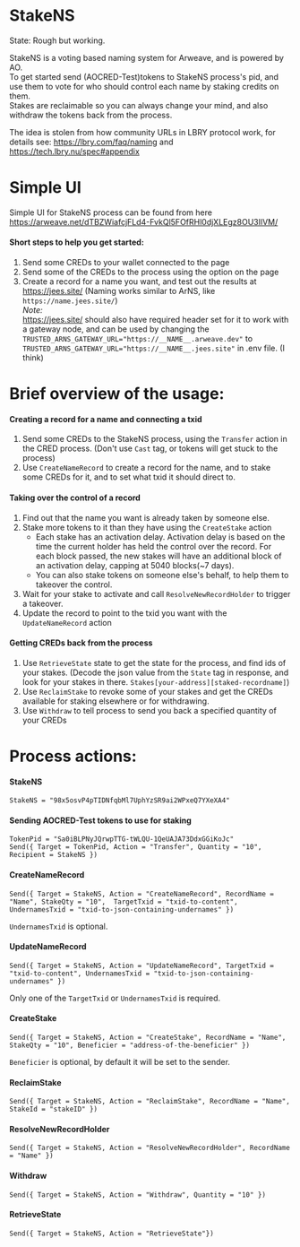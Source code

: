 # StakeNS

State: Rough but working.  

StakeNS is a voting based naming system for Arweave, and is powered by AO.  
To get started send (AOCRED-Test)tokens to StakeNS process's pid, and use them to vote for who should control each name by staking credits on them.    
Stakes are reclaimable so you can always change your mind, and also withdraw the tokens back from the process.  

The idea is stolen from how community URLs in LBRY protocol work, for details see: https://lbry.com/faq/naming and https://tech.lbry.nu/spec#appendix  

# Simple UI
Simple UI for StakeNS process can be found from here https://arweave.net/dTBZWiafcjFLd4-FvkQl5FOfRHl0djXLEgz8OU3IlVM/  
#### Short steps to help you get started:
1. Send some CREDs to your wallet connected to the page
2. Send some of the CREDs to the process using the option on the page
3. Create a record for a name you want, and test out the results at https://jees.site/ (Naming works similar to ArNS, like `https://name.jees.site/`)  
*Note:*  
https://jees.site/ should also have required header set for it to work with a gateway node, and can be used by changing the `TRUSTED_ARNS_GATEWAY_URL="https://__NAME__.arweave.dev"` to `TRUSTED_ARNS_GATEWAY_URL="https://__NAME__.jees.site"` in .env file. (I think)


# Brief overview of the usage:

#### Creating a record for a name and connecting a txid
1. Send some CREDs to the StakeNS process, using the `Transfer` action in the CRED process. (Don't use `Cast` tag, or tokens will get stuck to the process)
2. Use `CreateNameRecord` to create a record for the name, and to stake some CREDs for it, and to set what txid it should direct to.

#### Taking over the control of a record
1. Find out that the name you want is already taken by someone else.  
2. Stake more tokens to it than they have using the `CreateStake` action
   - Each stake has an activation delay. Activation delay is based on the time the current holder has held the control over the record. For each block passed, the new stakes will have an additional block of an activation delay, capping at 5040 blocks(~7 days).
   - You can also stake tokens on someone else's behalf, to help them to takeover the control.
1. Wait for your stake to activate and call `ResolveNewRecordHolder` to trigger a takeover.
1. Update the record to point to the txid you want with the `UpdateNameRecord` action

#### Getting CREDs back from the process
1. Use `RetrieveState` state to get the state for the process, and find ids of your stakes. (Decode the json value from the `State` tag in response, and look for your stakes in there. `Stakes[your-address][staked-recordname]`)
1. Use `ReclaimStake` to revoke some of your stakes and get the CREDs available for staking elsewhere or for withdrawing.
2. Use `Withdraw` to tell process to send you back a specified quantity of your CREDs



# Process actions:
  
#### StakeNS
```
StakeNS = "98x5osvP4pTIDNfqbMl7UphYzSR9ai2WPxeQ7YXeXA4"
```
#### Sending AOCRED-Test tokens to use for staking
    
```
TokenPid = "Sa0iBLPNyJQrwpTTG-tWLQU-1QeUAJA73DdxGGiKoJc"
Send({ Target = TokenPid, Action = "Transfer", Quantity = "10", Recipient = StakeNS })
```
  
#### CreateNameRecord
  
```
Send({ Target = StakeNS, Action = "CreateNameRecord", RecordName = "Name", StakeQty = "10",  TargetTxid = "txid-to-content", UndernamesTxid = "txid-to-json-containing-undernames" })
```
`UndernamesTxid` is optional.
  
#### UpdateNameRecord
  
```
Send({ Target = StakeNS, Action = "UpdateNameRecord", TargetTxid = "txid-to-content", UndernamesTxid = "txid-to-json-containing-undernames" })
```
Only one of the `TargetTxid` or `UndernamesTxid` is required.
  
#### CreateStake
  
```
Send({ Target = StakeNS, Action = "CreateStake", RecordName = "Name", StakeQty = "10", Beneficier = "address-of-the-beneficier" })
```
`Beneficier` is optional, by default it will be set to the sender.

#### ReclaimStake
  
```
Send({ Target = StakeNS, Action = "ReclaimStake", RecordName = "Name", StakeId = "stakeID" })
```

#### ResolveNewRecordHolder
  
```
Send({ Target = StakeNS, Action = "ResolveNewRecordHolder", RecordName = "Name" })
```

#### Withdraw
  
```
Send({ Target = StakeNS, Action = "Withdraw", Quantity = "10" })
```

#### RetrieveState
```
Send({ Target = StakeNS, Action = "RetrieveState"})
```
